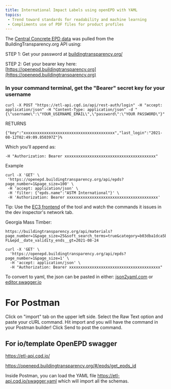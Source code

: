```yaml
---
title: International Impact Labels using openEPD with YAML
topics:
 - Trend toward standards for readability and machine learning
 - Compliments use of PDF files for product profiles
---
```


The [Central Concrete EPD data](https://github.com/modelearth/io/blob/master/template/product/product-concrete.yaml) was pulled from the BuildingTransparency.org API using:  



STEP 1: Get your password at [buildingtransparency.org/](https://www.buildingtransparency.org/)


STEP 2: Get your bearer key here: [https://openepd.buildingtransparency.org](https://openepd.buildingtransparency.org)  


### In your command terminal, get the "Bearer" secret key for your username
~~~
curl -X POST "https://etl-api.cqd.io/api/rest-auth/login" -H "accept: application/json" -H "Content-Type: application/json" -d "{\"username\":\"YOUR_USERNAME_EMAIL\",\"password\":\"YOUR PASSWORD\"}"
~~~

RETURNS

~~~
{"key":"xxxxxxxxxxxxxxxxxxxxxxxxxxxxxxxxxxxxxxxx","last_login":"2021-08-12T02:49:09.850397Z"}%   
~~~

Which you'll append as:

~~~
-H "Authorization: Bearer xxxxxxxxxxxxxxxxxxxxxxxxxxxxxxxxxxxxxxxx"
~~~

Example

~~~
curl -X 'GET' \
 'https://openepd.buildingtransparency.org/api/epds?page_number=1&page_size=100' \
 -H 'accept: application/json' \
 -H 'filter: {"epds.name":"ASTM International"}' \
 -H 'Authorization: Bearer xxxxxxxxxxxxxxxxxxxxxxxxxxxxxxxxxxxxxxxx'
~~~

Tip: Use the [EC3 frontend](https://buildingtransparency.org/ec3/material-search) of the tool and watch the commands it issues in the dev inspector's network tab. 

Georgia Mass Timber:

~~~
https://buildingtransparency.org/api/materials?page_number=1&page_size=25&soft_search_terms=true&category=b03dba1dca5b49acb1a5aa4daab546b4&jurisdiction=US-FL&epd__date_validity_ends__gt=2021-08-24
~~~





~~~
curl -X 'GET' \
  'https://openepd.buildingtransparency.org/api/epds?page_number=1&page_size=1' \
  -H 'accept: application/json' \
  -H "Authorization: Bearer xxxxxxxxxxxxxxxxxxxxxxxxxxxxxxxxxxxxxxxx"
~~~



To convert to yaml, the json can be pasted in either: [json2yaml.com](https://www.json2yaml.com/) or [editor.swagger.io](https://editor.swagger.io)


# For Postman

Click on "import" tab on the upper left side.
Select the Raw Text option and paste your cURL command.
Hit import and you will have the command in your Postman builder!
Click Send to post the command.


## For io/template OpenEPD swagger

https://etl-api.cqd.io/

https://openepd.buildingtransparency.org/#/epds/get_epds_id  

Inside Postman, you can load the YAML file https://etl-api.cqd.io/swagger.yaml which will import all the schemas.


